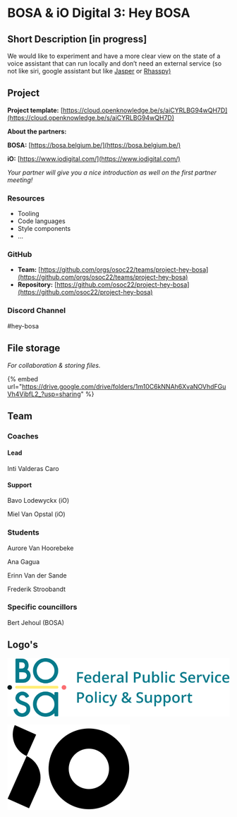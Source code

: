 # BOSA & iO Digital 3: Hey BOSA

## Short Description \[in progress]

We would like to experiment and have a more clear view on the state of a voice assistant that can run locally and don’t need an external service (so not like siri, google assistant but like [Jasper](https://jasperproject.github.io/) or [Rhasspy)](https://rhasspy.readthedocs.io/en/latest/)&#x20;

## Project

**Project template:** [https://cloud.openknowledge.be/s/aiCYRLBG94wQH7D](https://cloud.openknowledge.be/s/aiCYRLBG94wQH7D)

**About the partners:**

**BOSA:** [https://bosa.belgium.be/](https://bosa.belgium.be/)

**iO:** [https://www.iodigital.com/](https://www.iodigital.com/)

_Your partner will give you a nice introduction as well on the first partner meeting!_

### Resources

* Tooling
* Code languages
* Style components
* ...

### GitHub

* **Team:** [https://github.com/orgs/osoc22/teams/project-hey-bosa](https://github.com/orgs/osoc22/teams/project-hey-bosa)
* **Repository:** [https://github.com/osoc22/project-hey-bosa](https://github.com/osoc22/project-hey-bosa)

### **Discord Channel**

\#hey-bosa

## File storage

_For collaboration & storing files._&#x20;

{% embed url="https://drive.google.com/drive/folders/1m10C6kNNAh6XvaNOVhdFGuVh4VibfL2_?usp=sharing" %}

## Team

### Coaches

#### Lead

Inti Valderas Caro

#### Support

Bavo Lodewyckx (iO)

Miel Van Opstal (iO)

### Students

Aurore Van Hoorebeke

Ana Gagua

Erinn Van der Sande

Frederik Stroobandt

### Specific councillors

Bert Jehoul (BOSA)

## Logo's

![Logo BOSA SVG](<../.gitbook/assets/logo-bosa (2).svg>)

![Logo iO Digital SVG](<../.gitbook/assets/logo-iO (3).svg>)
